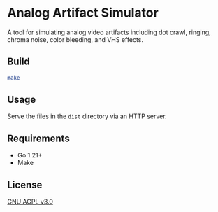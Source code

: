 # Analog Artifact Simulator

A tool for simulating analog video artifacts including dot crawl, ringing, chroma noise, color bleeding, and VHS effects.

## Build

```bash
make
```

## Usage

Serve the files in the `dist` directory via an HTTP server.

## Requirements

- Go 1.21+
- Make

## License

[GNU AGPL v3.0](LICENSE)